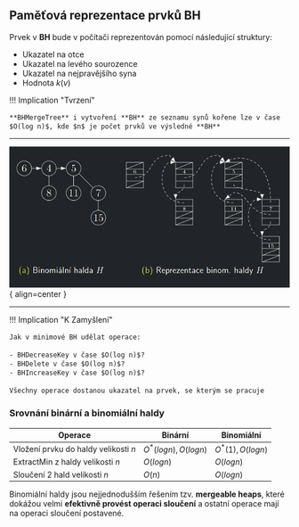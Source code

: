 ## Paměťová reprezentace prvků BH

Prvek v **BH** bude v počítači reprezentován pomocí následující struktury:

- Ukazatel na otce
- Ukazatel na levého sourozence
- Ukazatel na nejpravějšího syna
- Hodnota $k(v)$

!!! Implication "Tvrzení"

    **BHMergeTree** i vytvoření **BH** ze seznamu synů kořene lze v čase $O(log n)$, kde $n$ je počet prvků ve výsledné **BH**

---

![Image title](../assets/05/bh_memory1.png){ align=center }

---

!!! Implication "K Zamyšlení"

    Jak v minimové BH udělat operace:
    
    - BHDecreaseKey v čase $O(log n)$?
    - BHDelete v čase $O(log n)$?
    - BHIncreaseKey v čase $O(log n)$?

    Všechny operace dostanou ukazatel na prvek, se kterým se pracuje

### Srovnání binární a binomiální haldy

| Operace                              | Binární                  | Binomiální           |
|--------------------------------------|--------------------------|----------------------|
| Vložení prvku do haldy velikosti $n$ | $O^{*}(log n), O(log n)$ | $O^{*}(1), O(log n)$ |
| ExtractMin z haldy velikosti $n$     | $O(log n)$               | $O(log n)$           |
| Sloučení 2 hald velikosti $n$        | $O(n)$                   | $O(log n)$           |

Binomiální haldy jsou nejjednodušším řešením tzv. **mergeable heaps**, které dokážou velmi **efektivně provést operaci
sloučení**
a ostatní operace mají na operaci sloučení postavené.
